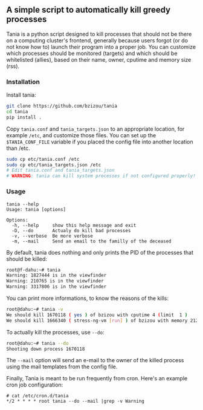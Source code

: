 ## A simple script to automatically kill greedy processes

Tania is a python script designed to kill processes that should not be there 
on a computing cluster's frontend, generally because users forgot (or do not 
know how to) launch their program into a proper job.
You can customize which processes should be monitored (targets) and which should
be whitelisted (allies), based on their name, owner, cputime and memory size (rss). 

### Installation


Install tania:

```bash
git clone https://github.com/bzizou/tania
cd tania
pip install .
```

Copy `tania.conf` and `tania_targets.json` to an appropriate location, for
example `/etc`, and customize those files. 
You can set up the `$TANIA_CONF_FILE` variable if you placed the config file
into another location than /etc.

```bash
sudo cp etc/tania.conf /etc
sudo cp etc/tania_targets.json /etc
# Edit tania.conf and tania_targets.json
# WARNING: tania can kill system processes if not configured properly!
```

### Usage

```
tania --help
Usage: tania [options]

Options:
  -h, --help     show this help message and exit
  -D, --do       Actualy do kill bad processes
  -v, --verbose  Be more verbose
  -m, --mail     Send an email to the familly of the deceased
```

By default, tania does nothing and only prints the PID of the processes that should be killed:

```bash
root@f-dahu:~# tania               
Warning: 1827444 is in the viewfinder 
Warning: 210765 is in the viewfinder  
Warning: 3317806 is in the viewfinder 
```

You can print more informations, to know the reasons of the kills:

```bash
root@dahu:~# tania -v
We should kill 1670118 ( yes ) of bzizou with cputime 4 (limit  1 )
We should kill 1666340 ( stress-ng-vm [run] ) of bzizou with memory 212292 (limit  200000 )
```

To actually kill the processes, use `--do`:

```bash
root@dahu:~# tania --do
Shooting down process 1670118
```

The `--mail` option will send an e-mail to the owner of the killed process using the mail templates
from the config file.

Finally, Tania is meant to be run frequently from cron. Here's an example cron job configuration:

```
# cat /etc/cron.d/tania                                  
*/2 * * * * root tania --do --mail |grep -v Warning
```

